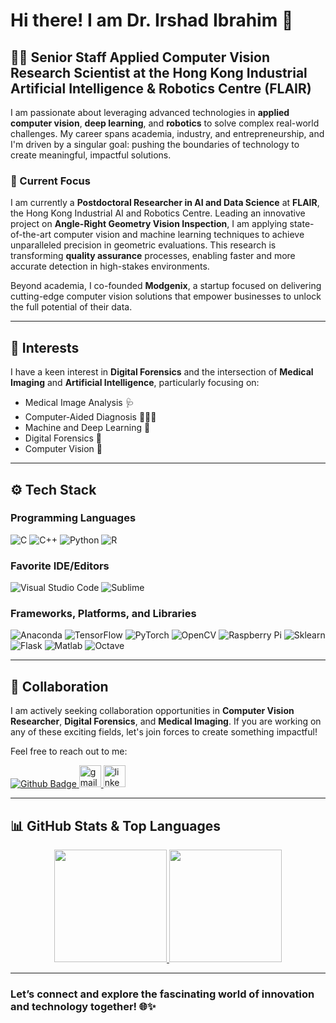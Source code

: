 # Hi there! I am Dr. Irshad Ibrahim 👋

## 🧑‍🎓 Senior Staff Applied Computer Vision Research Scientist at the Hong Kong Industrial Artificial Intelligence & Robotics Centre (FLAIR)

I am passionate about leveraging advanced technologies in **applied computer vision**, **deep learning**, and **robotics** to solve complex real-world challenges. My career spans academia, industry, and entrepreneurship, and I'm driven by a singular goal: pushing the boundaries of technology to create meaningful, impactful solutions.

### 🔬 Current Focus
I am currently a **Postdoctoral Researcher in AI and Data Science** at **FLAIR**, the Hong Kong Industrial AI and Robotics Centre. Leading an innovative project on **Angle-Right Geometry Vision Inspection**, I am applying state-of-the-art computer vision and machine learning techniques to achieve unparalleled precision in geometric evaluations. This research is transforming **quality assurance** processes, enabling faster and more accurate detection in high-stakes environments.

Beyond academia, I co-founded **Modgenix**, a startup focused on delivering cutting-edge computer vision solutions that empower businesses to unlock the full potential of their data.

---

## 🚀 Interests

I have a keen interest in **Digital Forensics** and the intersection of **Medical Imaging** and **Artificial Intelligence**, particularly focusing on:

- Medical Image Analysis 🩺
- Computer-Aided Diagnosis 👨🏻‍💻
- Machine and Deep Learning 🧠
- Digital Forensics 🛜
- Computer Vision 🤖

---

## ⚙️ Tech Stack

### Programming Languages
![C](https://skillicons.dev/icons?i=c)
![C++](https://skillicons.dev/icons?i=cpp)
![Python](https://skillicons.dev/icons?i=python)
![R](https://skillicons.dev/icons?i=r)

### Favorite IDE/Editors
![Visual Studio Code](https://skillicons.dev/icons?i=vscode)
![Sublime](https://skillicons.dev/icons?i=sublime)

### Frameworks, Platforms, and Libraries
![Anaconda](https://skillicons.dev/icons?i=anaconda)
![TensorFlow](https://skillicons.dev/icons?i=tensorflow)
![PyTorch](https://skillicons.dev/icons?i=pytorch)
![OpenCV](https://skillicons.dev/icons?i=opencv)
![Raspberry Pi](https://skillicons.dev/icons?i=raspberrypi)
![Sklearn](https://skillicons.dev/icons?i=sklearn)
![Flask](https://skillicons.dev/icons?i=flask)
![Matlab](https://skillicons.dev/icons?i=matlab)
![Octave](https://skillicons.dev/icons?i=octave)

---

## 🤝 Collaboration

I am actively seeking collaboration opportunities in **Computer Vision Researcher**, **Digital Forensics**, and **Medical Imaging**. If you are working on any of these exciting fields, let's join forces to create something impactful!

Feel free to reach out to me:

<div align="left">
   <a href="https://github.com/Dr-irshad">
    <img src="https://img.shields.io/badge/Github-white?style=for-the-badge&logo=Github&logoColor=black" alt="Github Badge"/>
  </a>
   <a href="mailto:iikhaan@gmail.com">
    <img src="https://img.shields.io/static/v1?message=Gmail&logo=gmail&label=&color=D14836&logoColor=white&labelColor=&style=for-the-badge" height="35" alt="gmail logo"  />  
  </a>
   <a href="[https://www.linkedin.com/in/imirshad25/](https://www.linkedin.com/in/dr-ibrahim/)">
    <img src="https://img.shields.io/static/v1?message=LinkedIn&logo=linkedin&label=&color=0077B5&logoColor=white&labelColor=&style=for-the-badge" height="35" alt="linkedin logo"  /> 
  </a>
</div>

---

## 📊 GitHub Stats & Top Languages

<p align="center">
  <a href="https://github.com/Dr-irshad">
    <img height="180em" src="https://github-readme-stats-eight-theta.vercel.app/api?username=Dr-irshad&show_icons=true&theme=algolia&include_all_commits=true&count_private=true"/>
    <img height="180em" src="https://github-readme-stats-eight-theta.vercel.app/api/top-langs/?username=Dr-irshad&layout=compact&langs_count=8&theme=algolia"/>
  </a>
</p>

---

### Let’s connect and explore the fascinating world of **innovation** and **technology** together! 🌐✨
